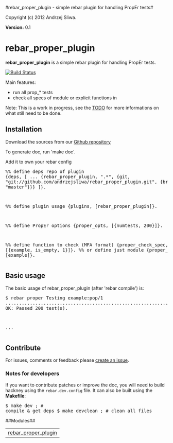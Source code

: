 

#rebar_proper_plugin - simple rebar plugin for handling PropEr tests#


Copyright (c) 2012 Andrzej Sliwa.

__Version:__ 0.1


# rebar_proper_plugin

**rebar_proper_plugin** is a simple rebar plugin for handling PropEr tests.

[![Build Status](https://secure.travis-ci.org/andrzejsliwa/rebar_proper_plugin.png?branch=master)](http://travis-ci.org/andrzejsliwa/rebar_proper_plugin)

Main features:

- run all prop_* tests
- check all specs of module or explicit functions in

Note: This is a work in progress, see the
[TODO](http://github.com/andrzejsliwa/rebar_proper_plugin/blob/master/TODO.md) for more
informations on what still need to be done.

## Installation

Download the sources from our [Github
repository](http://github.com/andrzejsliwa/rebar_proper_plugin)

To generate doc, run 'make doc'.

Add it to own your rebar config<pre>%% define deps repo of plugin
{deps, [
    ...
	{rebar_proper_plugin, ".*", {git, "git://github.com/andrzejsliwa/rebar_proper_plugin.git", {branch, "master"}}}
]}.

%% define plugin usage
{plugins, [rebar_proper_plugin]}.

%% define PropEr options
{proper_opts, [{numtests, 200}]}.

%% define function to check (MFA format)
{proper_check_spec, [{example, is_empty, 1}]}.
%% or define just module {proper_check_spec, [example]}.</pre>

## Basic usage

The basic usage of rebar_proper_plugin (after 'rebar compile') is:<pre>$ rebar proper
Testing example:pop/1
........................................................................................................................................................................................................
OK: Passed 200 test(s).

...</pre>

## Contribute

For issues, comments or feedback please [create an
issue](http://github.com/andrzejsliwa/rebar_proper_plugin/issues).

### Notes for developers

If you want to contribute patches or improve the doc, you will need to
build hackney using the `rebar.dev.config`  file. It can also be built
using the **Makefile**:<pre>$ make dev ; # compile & get deps
$ make devclean ; # clean all files</pre>

##Modules##


<table width="100%" border="0" summary="list of modules">
<tr><td><a href="rebar_proper_plugin.md" class="module">rebar_proper_plugin</a></td></tr></table>

